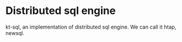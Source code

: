 # Distributed sql engine

kt-sql, an implementation of distributed sql engine. We can call it htap, newsql.

